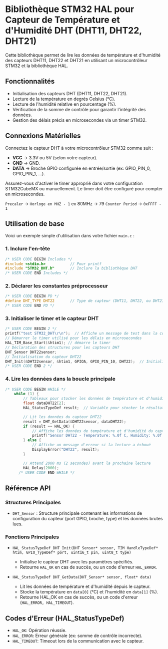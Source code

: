 # Bibliothèque STM32 HAL pour Capteur de Température et d'Humidité DHT (DHT11, DHT22, DHT21)

Cette bibliothèque permet de lire les données de température et d'humidité des capteurs DHT11, DHT22 et DHT21 en utilisant un microcontrôleur STM32 et la bibliothèque HAL.

## Fonctionnalités

* Initialisation des capteurs DHT (DHT11, DHT22, DHT21).
* Lecture de la température en degrés Celsius (°C).
* Lecture de l'humidité relative en pourcentage (%).
* Vérification de la somme de contrôle pour garantir l'intégrité des données.
* Gestion des délais précis en microsecondes via un timer STM32.

## Connexions Matérielles

Connectez le capteur DHT à votre microcontrôleur STM32 comme suit :

* **VCC** -> 3.3V ou 5V (selon votre capteur).
* **GND** -> GND.
* **DATA** -> Broche GPIO configurée en entrée/sortie (ex: GPIO_PIN_0, GPIO_PIN_1, ...).

Assurez-vous d'activer le timer approprié dans votre configuration STM32CubeMX ou manuellement. Le timer doit être configuré pour compter en microsecondes.

`Precaler` -> `Horloge en MHZ - 1` ex 80MHz -> 79
`Counter Period` -> `0xFFFF - 1`

## Utilisation de base

Voici un exemple simple d'utilisation dans votre fichier `main.c` :

### 1. Inclure l'en-tête

```c
/* USER CODE BEGIN Includes */
#include <stdio.h>           // Pour printf
#include "STM32_DHT.h"       // Inclure la bibliothèque DHT
/* USER CODE END Includes */
```

### 2. Déclarer les constantes préprocesseur

```c
/* USER CODE BEGIN PD */
#define DHT_TYPE DHT22       // Type de capteur (DHT11, DHT22, ou DHT21)
/* USER CODE END PD */
```

### 3. Initialiser le timer et le capteur DHT 

```c
/* USER CODE BEGIN 2 */
printf("test STM32_DHT\r\n");  // Affiche un message de test dans la console
// Démarrer le timer utilisé pour les délais en microsecondes
HAL_TIM_Base_Start(&htim1); // démarre le timer
// Déclaration des structures pour les capteurs DHT
DHT_Sensor DHT22sensor;
// Initialisation du capteur DHT22
DHT_Init(&DHT22sensor, &htim1, GPIOA, GPIO_PIN_10, DHT22);  // Initialise le capteur DHT22 sur GPIOA, PIN 10 avec TIM1
/* USER CODE END 2 */
```

### 4. Lire les données dans la boucle principale

```c
/* USER CODE BEGIN WHILE */
  	while (1) {
  	    // Tableaux pour stocker les données de température et d'humidité pour chaque capteur
  	    float dataDHT22[2];
  	    HAL_StatusTypeDef result;  // Variable pour stocker le résultat de la lecture des données

  	    // Lit les données du capteur DHT22
  	    result = DHT_GetData(&DHT22sensor, dataDHT22);
  	    if (result == HAL_OK) {
  	        // Affiche les données de température et d'humidité du capteur DHT22
  	        printf("Sensor DHT22 - Temperature: %.0f C, Humidity: %.0f %%\r\n", dataDHT22[0], dataDHT22[1]);
  	    } else {
  	        // Affiche un message d'erreur si la lecture a échoué
  	        DisplayError("DHT22", result);
  	    }

  	    // Attend 2000 ms (2 secondes) avant la prochaine lecture
  	    HAL_Delay(2000);
      /* USER CODE END WHILE */
```

## Référence API

### Structures Principales

* `DHT_Sensor` : Structure principale contenant les informations de configuration du capteur (port GPIO, broche, type) et les données brutes lues.

### Fonctions Principales

* `HAL_StatusTypeDef DHT_Init(DHT_Sensor* sensor, TIM_HandleTypeDef* htim, GPIO_TypeDef* port, uint16_t pin, uint8_t type)`
    * Initialise le capteur DHT avec les paramètres spécifiés.
    * Retourne `HAL_OK` en cas de succès, ou un code d'erreur `HAL_ERROR`.

* `HAL_StatusTypeDef DHT_GetData(DHT_Sensor* sensor, float* data)`
    * Lit les données de température et d'humidité depuis le capteur.
    * Stocke la température en `data[0]` (°C) et l'humidité en `data[1]` (%).
    * Retourne HAL_OK en cas de succès, ou un code d'erreur (`HAL_ERROR, HAL_TIMEOUT`).

## Codes d'Erreur (HAL_StatusTypeDef)

* `HAL_OK`: Opération réussie.
* `HAL_ERROR`: Erreur générale (ex: somme de contrôle incorrecte).
* `HAL_TIMEOUT`: Timeout lors de la communication avec le capteur.